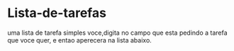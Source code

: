 # Lista-de-tarefas

uma lista de tarefa simples voce,digita no campo que esta pedindo a tarefa que voce quer,
e entao aperecera na lista abaixo.
